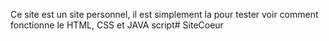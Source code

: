 Ce site est un site personnel, il est simplement la pour tester voir comment fonctionne le HTML, CSS et JAVA script#   S i t e C o e u r  
 